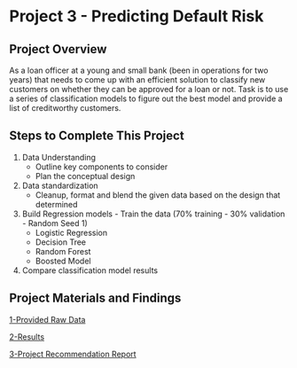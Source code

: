 # Project 3 - Predicting Default Risk

## Project Overview

As a loan officer at a young and small bank (been in operations for two years) that needs to come up with an efficient solution to classify new customers on whether they can be approved for a loan or not. Task is to use a series of classification models to figure out the best model and provide a list of creditworthy customers.

## Steps to Complete This Project

1. Data Understanding
   * Outline key components to consider
   * Plan the conceptual design
2. Data standardization
    * Cleanup, format and blend the given data based on the design that determined
3. Build Regression models - Train the data (70% training - 30% validation - Random Seed 1)
   * Logistic Regression
   * Decision Tree
   * Random Forest
   * Boosted Model
4. Compare classification model results

## Project Materials and Findings

[1-Provided Raw Data](https://github.com/canerakin111/Udacity_Predictive_Analysis/tree/master/Project3/Project/data)

[2-Results](https://github.com/canerakin111/Udacity_Predictive_Analysis/tree/master/Project3/Project/results)

[3-Project Recommendation Report](https://github.com/canerakin111/Udacity_Predictive_Analysis/blob/master/Project3/Project/p2.1_submission_ca.pdf)

